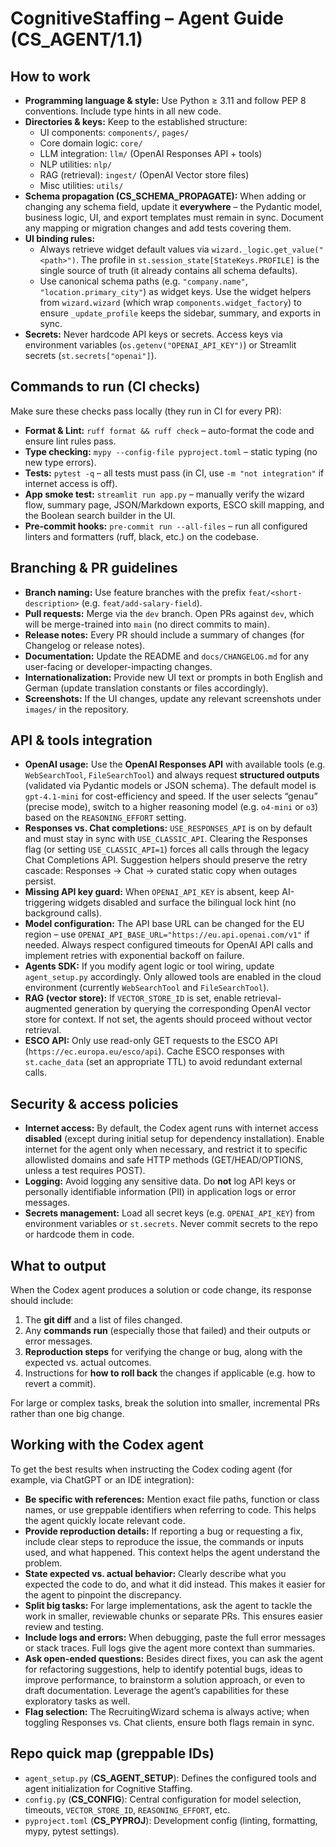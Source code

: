 # CognitiveStaffing – Agent Guide (CS_AGENT/1.1)

## How to work
- **Programming language & style:** Use Python ≥ 3.11 and follow PEP 8 conventions. Include type hints in all new code.
- **Directories & keys:** Keep to the established structure:
  - UI components: `components/`, `pages/`
  - Core domain logic: `core/`
  - LLM integration: `llm/` (OpenAI Responses API + tools)
  - NLP utilities: `nlp/`
  - RAG (retrieval): `ingest/` (OpenAI Vector store files)
  - Misc utilities: `utils/`
- **Schema propagation (CS_SCHEMA_PROPAGATE):** When adding or changing any schema field, update it **everywhere** – the Pydantic model, business logic, UI, and export templates must remain in sync. Document any mapping or migration changes and add tests covering them.
- **UI binding rules:** 
  - Always retrieve widget default values via `wizard._logic.get_value("<path>")`. The profile in `st.session_state[StateKeys.PROFILE]` is the single source of truth (it already contains all schema defaults).
  - Use canonical schema paths (e.g. `"company.name"`, `"location.primary_city"`) as widget keys. Use the widget helpers from `wizard.wizard` (which wrap `components.widget_factory`) to ensure `_update_profile` keeps the sidebar, summary, and exports in sync.
- **Secrets:** Never hardcode API keys or secrets. Access keys via environment variables (`os.getenv("OPENAI_API_KEY")`) or Streamlit secrets (`st.secrets["openai"]`).

## Commands to run (CI checks)
Make sure these checks pass locally (they run in CI for every PR):
- **Format & Lint:** `ruff format && ruff check` – auto-format the code and ensure lint rules pass.
- **Type checking:** `mypy --config-file pyproject.toml` – static typing (no new type errors).
- **Tests:** `pytest -q` – all tests must pass (in CI, use `-m "not integration"` if internet access is off).
- **App smoke test:** `streamlit run app.py` – manually verify the wizard flow, summary page, JSON/Markdown exports, ESCO skill mapping, and the Boolean search builder in the UI.
- **Pre-commit hooks:** `pre-commit run --all-files` – run all configured linters and formatters (ruff, black, etc.) on the codebase.

## Branching & PR guidelines
- **Branch naming:** Use feature branches with the prefix `feat/<short-description>` (e.g. `feat/add-salary-field`).
- **Pull requests:** Merge via the `dev` branch. Open PRs against `dev`, which will be merge-trained into `main` (no direct commits to main).
- **Release notes:** Every PR should include a summary of changes (for Changelog or release notes).
- **Documentation:** Update the README and `docs/CHANGELOG.md` for any user-facing or developer-impacting changes.
- **Internationalization:** Provide new UI text or prompts in both English and German (update translation constants or files accordingly).
- **Screenshots:** If the UI changes, update any relevant screenshots under `images/` in the repository.

## API & tools integration
- **OpenAI usage:** Use the **OpenAI Responses API** with available tools (e.g. `WebSearchTool`, `FileSearchTool`) and always request **structured outputs** (validated via Pydantic models or JSON schema). The default model is `gpt-4.1-mini` for cost-efficiency and speed. If the user selects “genau” (precise mode), switch to a higher reasoning model (e.g. `o4-mini` or `o3`) based on the `REASONING_EFFORT` setting.
- **Responses vs. Chat completions:** `USE_RESPONSES_API` is on by default and must stay in sync with `USE_CLASSIC_API`. Clearing the Responses flag (or setting `USE_CLASSIC_API=1`) forces all calls through the legacy Chat Completions API. Suggestion helpers should preserve the retry cascade: Responses → Chat → curated static copy when outages persist.
- **Missing API key guard:** When `OPENAI_API_KEY` is absent, keep AI-triggering widgets disabled and surface the bilingual lock hint (no background calls).
- **Model configuration:** The API base URL can be changed for the EU region – use `OPENAI_API_BASE_URL="https://eu.api.openai.com/v1"` if needed. Always respect configured timeouts for OpenAI API calls and implement retries with exponential backoff on failure.
- **Agents SDK:** If you modify agent logic or tool wiring, update `agent_setup.py` accordingly. Only allowed tools are enabled in the cloud environment (currently `WebSearchTool` and `FileSearchTool`).
- **RAG (vector store):** If `VECTOR_STORE_ID` is set, enable retrieval-augmented generation by querying the corresponding OpenAI vector store for context. If not set, the agents should proceed without vector retrieval.
- **ESCO API:** Only use read-only GET requests to the ESCO API (`https://ec.europa.eu/esco/api`). Cache ESCO responses with `st.cache_data` (set an appropriate TTL) to avoid redundant external calls.

## Security & access policies 
- **Internet access:** By default, the Codex agent runs with internet access **disabled** (except during initial setup for dependency installation). Enable internet for the agent only when necessary, and restrict it to specific allowlisted domains and safe HTTP methods (GET/HEAD/OPTIONS, unless a test requires POST).
- **Logging:** Avoid logging any sensitive data. Do **not** log API keys or personally identifiable information (PII) in application logs or error messages.
- **Secrets management:** Load all secret keys (e.g. `OPENAI_API_KEY`) from environment variables or `st.secrets`. Never commit secrets to the repo or hardcode them in code.

## What to output
When the Codex agent produces a solution or code change, its response should include:
1. The **git diff** and a list of files changed.
2. Any **commands run** (especially those that failed) and their outputs or error messages.
3. **Reproduction steps** for verifying the change or bug, along with the expected vs. actual outcomes.
4. Instructions for **how to roll back** the changes if applicable (e.g. how to revert a commit).

For large or complex tasks, break the solution into smaller, incremental PRs rather than one big change.

## Working with the Codex agent
To get the best results when instructing the Codex coding agent (for example, via ChatGPT or an IDE integration):
- **Be specific with references:** Mention exact file paths, function or class names, or use greppable identifiers when referring to code. This helps the agent quickly locate relevant code.
- **Provide reproduction details:** If reporting a bug or requesting a fix, include clear steps to reproduce the issue, the commands or inputs used, and what happened. This context helps the agent understand the problem.
- **State expected vs. actual behavior:** Clearly describe what you expected the code to do, and what it did instead. This makes it easier for the agent to pinpoint the discrepancy.
- **Split big tasks:** For large implementations, ask the agent to tackle the work in smaller, reviewable chunks or separate PRs. This ensures easier review and testing.
- **Include logs and errors:** When debugging, paste the full error messages or stack traces. Full logs give the agent more context than summaries.
- **Ask open-ended questions:** Besides direct fixes, you can ask the agent for refactoring suggestions, help to identify potential bugs, ideas to improve performance, to brainstorm a solution approach, or even to draft documentation. Leverage the agent’s capabilities for these exploratory tasks as well.
- **Flag selection:** The RecruitingWizard schema is always active; when toggling Responses vs. Chat clients, ensure both flags remain in sync.

## Repo quick map (greppable IDs)
- `agent_setup.py` (**CS_AGENT_SETUP**): Defines the configured tools and agent initialization for Cognitive Staffing.
- `config.py` (**CS_CONFIG**): Central configuration for model selection, timeouts, `VECTOR_STORE_ID`, `REASONING_EFFORT`, etc.
- `pyproject.toml` (**CS_PYPROJ**): Development config (linting, formatting, mypy, pytest settings).
